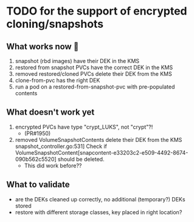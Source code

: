 # TODO for the support of encrypted cloning/snapshots

## What works now 🥳

1. snapshot (rbd images) have their DEK in the KMS
2. restored from snapshot PVCs have the correct DEK in the KMS
4. removed restored/cloned PVCs delete their DEK from the KMS
5. clone-from-pvc has the right DEK
6. run a pod on a restored-from-snapshot-pvc with pre-populated contents

## What doesn't work yet

1. encrypted PVCs have type "crypt_LUKS", not "crypt"?!
   - (PR#1950)
3. removed VolumeSnapshotContents delete their DEK from the KMS
   snapshot_controller.go:531] Check if VolumeSnapshotContent[snapcontent-e33203c2-e509-4492-8674-090b562c5520] should be deleted.
   - This did work before??

## What to validate

- are the DEKs cleaned up correctly, no additional (temporary?) DEKs stored
- restore with different storage classes, key placed in right location?
